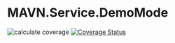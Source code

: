 # MAVN.Service.DemoMode

![calculate coverage](https://github.com/OpenMAVN/MAVN.Service.DemoMode/workflows/calculate%20coverage/badge.svg)
[![Coverage Status](https://coveralls.io/repos/github/OpenMAVN/MAVN.Service.DemoMode/badge.svg?branch=master)](https://coveralls.io/github/OpenMAVN/MAVN.Service.DemoMode?branch=master)

